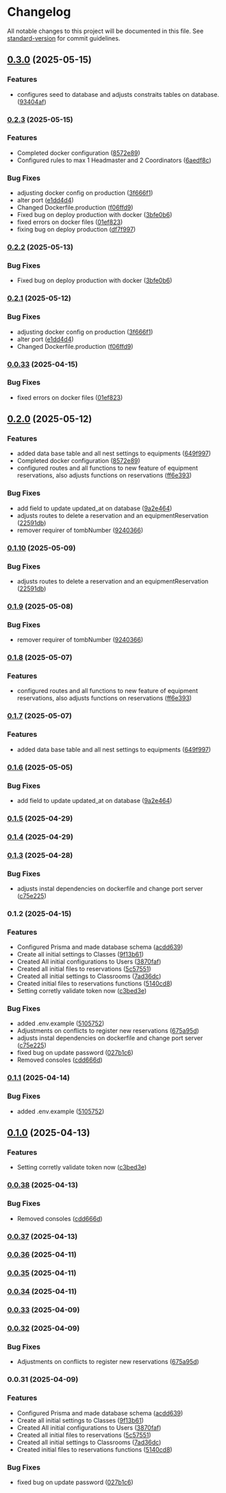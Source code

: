 # Changelog

All notable changes to this project will be documented in this file. See [standard-version](https://github.com/conventional-changelog/standard-version) for commit guidelines.

## [0.3.0](https://github.com/Matheus-Rodrigues-EC/ReservaLab-NestJS/compare/v0.2.3...v0.3.0) (2025-05-15)


### Features

* configures seed to database and adjusts constraits tables on database. ([93404af](https://github.com/Matheus-Rodrigues-EC/ReservaLab-NestJS/commit/93404af332d0e2a0ae672885c65b74ca395dca8f))

### [0.2.3](https://github.com/Matheus-Rodrigues-EC/ReservaLab-NestJS/compare/v0.1.10...v0.2.3) (2025-05-15)


### Features

* Completed docker configuration ([8572e89](https://github.com/Matheus-Rodrigues-EC/ReservaLab-NestJS/commit/8572e89970271958391fdbf652a8c96c7ff632f1))
* Configured rules to max 1 Headmaster and 2 Coordinators ([6aedf8c](https://github.com/Matheus-Rodrigues-EC/ReservaLab-NestJS/commit/6aedf8c923b4e67931e9556c5eda0131a33dfd58))


### Bug Fixes

* adjusting docker config on production ([3f666f1](https://github.com/Matheus-Rodrigues-EC/ReservaLab-NestJS/commit/3f666f1e9632414467e7ca8caa148061cd3a8309))
* alter port ([e1dd4d4](https://github.com/Matheus-Rodrigues-EC/ReservaLab-NestJS/commit/e1dd4d4698d9c5e33b187da728f58d59b2812eb3))
* Changed Dockerfile.production ([f06ffd9](https://github.com/Matheus-Rodrigues-EC/ReservaLab-NestJS/commit/f06ffd9967820fe9935be9edd430cf4f25422bab))
* Fixed bug on deploy production with docker ([3bfe0b6](https://github.com/Matheus-Rodrigues-EC/ReservaLab-NestJS/commit/3bfe0b672bce2a47abb6751bcce91712fd31fbea))
* fixed errors on docker files ([01ef823](https://github.com/Matheus-Rodrigues-EC/ReservaLab-NestJS/commit/01ef8239de11b838eaf31dcb94a86a5aeeb9cafd))
* fixing bug on deploy production ([df7f997](https://github.com/Matheus-Rodrigues-EC/ReservaLab-NestJS/commit/df7f9973223fd61933932f0e1763d552828c34c3))

### [0.2.2](https://github.com/Matheus-Rodrigues-EC/ReservaLab-NestJS/compare/v0.2.1...v0.2.2) (2025-05-13)


### Bug Fixes

* Fixed bug on deploy production with docker ([3bfe0b6](https://github.com/Matheus-Rodrigues-EC/ReservaLab-NestJS/commit/3bfe0b672bce2a47abb6751bcce91712fd31fbea))

### [0.2.1](https://github.com/Matheus-Rodrigues-EC/ReservaLab-NestJS/compare/v0.2.0...v0.2.1) (2025-05-12)


### Bug Fixes

* adjusting docker config on production ([3f666f1](https://github.com/Matheus-Rodrigues-EC/ReservaLab-NestJS/commit/3f666f1e9632414467e7ca8caa148061cd3a8309))
* alter port ([e1dd4d4](https://github.com/Matheus-Rodrigues-EC/ReservaLab-NestJS/commit/e1dd4d4698d9c5e33b187da728f58d59b2812eb3))
* Changed Dockerfile.production ([f06ffd9](https://github.com/Matheus-Rodrigues-EC/ReservaLab-NestJS/commit/f06ffd9967820fe9935be9edd430cf4f25422bab))

### [0.0.33](https://github.com/Matheus-Rodrigues-EC/ReservaLab-NestJS/compare/01ef8239de11b838eaf31dcb94a86a5aeeb9cafd...v0.0.33) (2025-04-15)


### Bug Fixes

* fixed errors on docker files ([01ef823](https://github.com/Matheus-Rodrigues-EC/ReservaLab-NestJS/commit/01ef8239de11b838eaf31dcb94a86a5aeeb9cafd))

## [0.2.0](https://github.com/Matheus-Rodrigues-EC/ReservaLab-NestJS/compare/v0.1.2...v0.2.0) (2025-05-12)


### Features

* added data base table and all nest settings to equipments ([649f997](https://github.com/Matheus-Rodrigues-EC/ReservaLab-NestJS/commit/649f997af04dbc1d2a5ed83e8fe96510e5e194b1))
* Completed docker configuration ([8572e89](https://github.com/Matheus-Rodrigues-EC/ReservaLab-NestJS/commit/8572e89970271958391fdbf652a8c96c7ff632f1))
* configured routes and all functions to new feature of equipment reservations, also adjusts functions on reservations ([ff6e393](https://github.com/Matheus-Rodrigues-EC/ReservaLab-NestJS/commit/ff6e393f410c884aeb7e322a87f8d9c4ad5b6451))


### Bug Fixes

* add field to update updated_at on database ([9a2e464](https://github.com/Matheus-Rodrigues-EC/ReservaLab-NestJS/commit/9a2e4644e47944a1c4b15f844a9c33a967c2690e))
* adjusts routes to delete a reservation and an equipmentReservation ([22591db](https://github.com/Matheus-Rodrigues-EC/ReservaLab-NestJS/commit/22591dbb9d0129f98a6895ff911d0b2836982cef))
* remover requirer of tombNumber ([9240366](https://github.com/Matheus-Rodrigues-EC/ReservaLab-NestJS/commit/9240366e2e1a69b7295f15e0ba3e76707b36e861))

### [0.1.10](https://github.com/Matheus-Rodrigues-EC/ReservaLab-NestJS/compare/v0.1.9...v0.1.10) (2025-05-09)


### Bug Fixes

* adjusts routes to delete a reservation and an equipmentReservation ([22591db](https://github.com/Matheus-Rodrigues-EC/ReservaLab-NestJS/commit/22591dbb9d0129f98a6895ff911d0b2836982cef))

### [0.1.9](https://github.com/Matheus-Rodrigues-EC/ReservaLab-NestJS/compare/v0.1.8...v0.1.9) (2025-05-08)


### Bug Fixes

* remover requirer of tombNumber ([9240366](https://github.com/Matheus-Rodrigues-EC/ReservaLab-NestJS/commit/9240366e2e1a69b7295f15e0ba3e76707b36e861))

### [0.1.8](https://github.com/Matheus-Rodrigues-EC/ReservaLab-NestJS/compare/v0.1.7...v0.1.8) (2025-05-07)


### Features

* configured routes and all functions to new feature of equipment reservations, also adjusts functions on reservations ([ff6e393](https://github.com/Matheus-Rodrigues-EC/ReservaLab-NestJS/commit/ff6e393f410c884aeb7e322a87f8d9c4ad5b6451))

### [0.1.7](https://github.com/Matheus-Rodrigues-EC/ReservaLab-NestJS/compare/v0.1.6...v0.1.7) (2025-05-07)


### Features

* added data base table and all nest settings to equipments ([649f997](https://github.com/Matheus-Rodrigues-EC/ReservaLab-NestJS/commit/649f997af04dbc1d2a5ed83e8fe96510e5e194b1))

### [0.1.6](https://github.com/Matheus-Rodrigues-EC/ReservaLab-NestJS/compare/v0.1.5...v0.1.6) (2025-05-05)


### Bug Fixes

* add field to update updated_at on database ([9a2e464](https://github.com/Matheus-Rodrigues-EC/ReservaLab-NestJS/commit/9a2e4644e47944a1c4b15f844a9c33a967c2690e))

### [0.1.5](https://github.com/Matheus-Rodrigues-EC/ReservaLab-NestJS/compare/v0.1.4...v0.1.5) (2025-04-29)

### [0.1.4](https://github.com/Matheus-Rodrigues-EC/ReservaLab-NestJS/compare/v0.1.3...v0.1.4) (2025-04-29)

### [0.1.3](https://github.com/Matheus-Rodrigues-EC/ReservaLab-NestJS/compare/v0.1.1...v0.1.3) (2025-04-28)


### Bug Fixes

* adjusts instal dependencies on dockerfile and change port server ([c75e225](https://github.com/Matheus-Rodrigues-EC/ReservaLab-NestJS/commit/c75e225afd8f098a1359c7307d1aa35ff30509a4))

### 0.1.2 (2025-04-15)


### Features

* Configured Prisma and made database schema ([acdd639](https://github.com/Matheus-Rodrigues-EC/ReservaLab-NestJS/commit/acdd6396c9462473535796fc959e3432a4e3c037))
* Create all initial settings to Classes ([9f13b61](https://github.com/Matheus-Rodrigues-EC/ReservaLab-NestJS/commit/9f13b612625d2cb3463460a20b2f5e7f318f9689))
* Created All initial configurations to Users ([3870faf](https://github.com/Matheus-Rodrigues-EC/ReservaLab-NestJS/commit/3870faf16ddb5567855e6eaa96cf9e61293bf0d4))
* Created all initial files to reservations ([5c57551](https://github.com/Matheus-Rodrigues-EC/ReservaLab-NestJS/commit/5c57551ec7092650ac54a1f52d8dc9054eab0bc1))
* Created all initial settings to Classrooms ([7ad36dc](https://github.com/Matheus-Rodrigues-EC/ReservaLab-NestJS/commit/7ad36dcf5d877ab7fc57e085de0acf0760c67703))
* Created initial files to reservations functions ([5140cd8](https://github.com/Matheus-Rodrigues-EC/ReservaLab-NestJS/commit/5140cd82915b0283e6a8fdd09e23c420c1deb588))
* Setting corretly validate token now ([c3bed3e](https://github.com/Matheus-Rodrigues-EC/ReservaLab-NestJS/commit/c3bed3e6dd9e26ffd343311d5419fc1374265e49))


### Bug Fixes

* added .env.example ([5105752](https://github.com/Matheus-Rodrigues-EC/ReservaLab-NestJS/commit/5105752dc3e5162e25f820b5b2c646783070e50e))
* Adjustments on conflicts to register new reservations ([675a95d](https://github.com/Matheus-Rodrigues-EC/ReservaLab-NestJS/commit/675a95d3e5fd61434ae0c5780d4686d95a2c27d1))
* adjusts instal dependencies on dockerfile and change port server ([c75e225](https://github.com/Matheus-Rodrigues-EC/ReservaLab-NestJS/commit/c75e225afd8f098a1359c7307d1aa35ff30509a4))
* fixed bug on update password ([027b1c6](https://github.com/Matheus-Rodrigues-EC/ReservaLab-NestJS/commit/027b1c68b33100f8097d2d47deb9b44208b4cbfa))
* Removed consoles ([cdd666d](https://github.com/Matheus-Rodrigues-EC/ReservaLab-NestJS/commit/cdd666d0d2572761d0938ed93c62978d9c9c864a))

### [0.1.1](https://github.com/Matheus-Rodrigues-EC/ReservaLab-NestJS/compare/v0.1.0...v0.1.1) (2025-04-14)


### Bug Fixes

* added .env.example ([5105752](https://github.com/Matheus-Rodrigues-EC/ReservaLab-NestJS/commit/5105752dc3e5162e25f820b5b2c646783070e50e))

## [0.1.0](https://github.com/Matheus-Rodrigues-EC/ReservaLab-NestJS/compare/v0.0.38...v0.1.0) (2025-04-13)


### Features

* Setting corretly validate token now ([c3bed3e](https://github.com/Matheus-Rodrigues-EC/ReservaLab-NestJS/commit/c3bed3e6dd9e26ffd343311d5419fc1374265e49))

### [0.0.38](https://github.com/Matheus-Rodrigues-EC/ReservaLab-NestJS/compare/v0.0.37...v0.0.38) (2025-04-13)


### Bug Fixes

* Removed consoles ([cdd666d](https://github.com/Matheus-Rodrigues-EC/ReservaLab-NestJS/commit/cdd666d0d2572761d0938ed93c62978d9c9c864a))

### [0.0.37](https://github.com/Matheus-Rodrigues-EC/ReservaLab-NestJS/compare/v0.0.36...v0.0.37) (2025-04-13)

### [0.0.36](https://github.com/Matheus-Rodrigues-EC/ReservaLab-NestJS/compare/v0.0.35...v0.0.36) (2025-04-11)

### [0.0.35](https://github.com/Matheus-Rodrigues-EC/ReservaLab-NestJS/compare/v0.0.34...v0.0.35) (2025-04-11)

### [0.0.34](https://github.com/Matheus-Rodrigues-EC/ReservaLab-NestJS/compare/v0.0.33...v0.0.34) (2025-04-11)

### [0.0.33](https://github.com/Matheus-Rodrigues-EC/ReservaLab-NestJS/compare/v0.0.32...v0.0.33) (2025-04-09)

### [0.0.32](https://github.com/Matheus-Rodrigues-EC/ReservaLab-NestJS/compare/v0.0.31...v0.0.32) (2025-04-09)


### Bug Fixes

* Adjustments on conflicts to register new reservations ([675a95d](https://github.com/Matheus-Rodrigues-EC/ReservaLab-NestJS/commit/675a95d3e5fd61434ae0c5780d4686d95a2c27d1))

### 0.0.31 (2025-04-09)


### Features

* Configured Prisma and made database schema ([acdd639](https://github.com/Matheus-Rodrigues-EC/ReservaLab-NestJS/commit/acdd6396c9462473535796fc959e3432a4e3c037))
* Create all initial settings to Classes ([9f13b61](https://github.com/Matheus-Rodrigues-EC/ReservaLab-NestJS/commit/9f13b612625d2cb3463460a20b2f5e7f318f9689))
* Created All initial configurations to Users ([3870faf](https://github.com/Matheus-Rodrigues-EC/ReservaLab-NestJS/commit/3870faf16ddb5567855e6eaa96cf9e61293bf0d4))
* Created all initial files to reservations ([5c57551](https://github.com/Matheus-Rodrigues-EC/ReservaLab-NestJS/commit/5c57551ec7092650ac54a1f52d8dc9054eab0bc1))
* Created all initial settings to Classrooms ([7ad36dc](https://github.com/Matheus-Rodrigues-EC/ReservaLab-NestJS/commit/7ad36dcf5d877ab7fc57e085de0acf0760c67703))
* Created initial files to reservations functions ([5140cd8](https://github.com/Matheus-Rodrigues-EC/ReservaLab-NestJS/commit/5140cd82915b0283e6a8fdd09e23c420c1deb588))


### Bug Fixes

* fixed bug on update password ([027b1c6](https://github.com/Matheus-Rodrigues-EC/ReservaLab-NestJS/commit/027b1c68b33100f8097d2d47deb9b44208b4cbfa))
